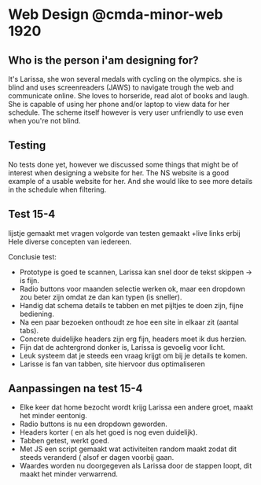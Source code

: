 # Web Design @cmda-minor-web 1920

## Who is the person i'am designing for?
It's Larissa, she won several medals with cycling on the olympics. 
she is blind and uses screenreaders (JAWS) to navigate trough the web and communicate online.
She loves to horseride, read alot of books and laugh.
She is capable of using her phone and/or laptop to view data for her schedule. 
The scheme itself however is very user unfriendly to use even when you're not blind.

## Testing
No tests done yet, however we discussed some things that might be of interest when designing a website for her.
The NS website is a good example of a usable website for her. And she would like to see more details in the schedule when filtering.

## Test 15-4
lijstje gemaakt met vragen
volgorde van testen gemaakt +live links erbij
Hele diverse concepten van iedereen.

Conclusie test:
- Prototype is goed te scannen, Larissa kan snel door de tekst skippen -> is fijn.
- Radio buttons voor maanden selectie werken ok, maar een dropdown zou beter zijn omdat ze dan kan typen (is sneller).
- Handig dat schema details te tabben en met pijltjes te doen zijn, fijne bediening.
- Na een paar bezoeken onthoudt ze hoe een site in elkaar zit (aantal tabs).
- Concrete duidelijke headers zijn erg fijn, headers moet ik dus herzien.
- Fijn dat de achtergrond donker is, Larissa is gevoelig voor licht.
- Leuk systeem dat je steeds een vraag krijgt om bij je details te komen.
- Larisse is fan van tabben, site hiervoor dus optimaliseren


## Aanpassingen na test 15-4
- Elke keer dat home bezocht wordt krijg Larissa een andere groet, maakt het minder eentonig.
- Radio buttons is nu een dropdown geworden.
- Headers korter ( en als het goed is nog even duidelijk).
- Tabben getest, werkt goed.
- Met JS een script gemaakt wat activiteiten random maakt zodat dit steeds veranderd ( alsof er dagen voorbij gaan.
- Waardes worden nu doorgegeven als Larissa door de stappen loopt, dit maakt het minder verwarrend.



